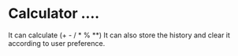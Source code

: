 # Calculator ....
It can  calculate (+ - / * % **)
It can also store the history and clear it according to user preference.
